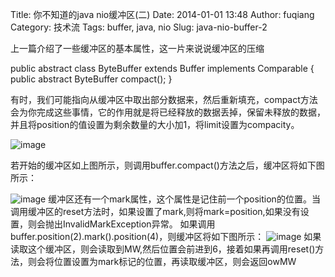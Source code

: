 Title: 你不知道的java nio缓冲区(二)
Date: 2014-01-01 13:48
Author: fuqiang
Category: 技术流
Tags: buffer, java, nio
Slug: java-nio-buffer-2


上一篇介绍了一些缓冲区的基本属性，这一片来说说缓冲区的压缩

</p>
    public abstract class ByteBuffer extends Buffer implements Comparable {
    public abstract ByteBuffer compact();
    }

有时，我们可能指向从缓冲区中取出部分数据来，然后重新填充，compact方法会为你完成这些事情，它的作用就是将已经释放的数据丢掉，保留未释放的数据，并且将position的值设置为剩余数量的大小加1，将limit设置为compacity。

![image](http://img.blog.csdn.net/20140101133042234?watermark/2/text/aHR0cDovL2Jsb2cuY3Nkbi5uZXQvamlhbmdmdWxsbGw=/font/5a6L5L2T/fontsize/400/fill/I0JBQkFCMA==/dissolve/70/gravity/Center)
<!--more-->
若开始的缓冲区如上图所示，则调用buffer.compact()方法之后，缓冲区将如下图所示：

![image](http://img.blog.csdn.net/20140101133244093?watermark/2/text/aHR0cDovL2Jsb2cuY3Nkbi5uZXQvamlhbmdmdWxsbGw=/font/5a6L5L2T/fontsize/400/fill/I0JBQkFCMA==/dissolve/70/gravity/Center)
缓冲区还有一个mark属性，这个属性是记住前一个position的位置。当调用缓冲区的reset方法时，如果设置了mark,则将mark=position,如果没有设置，则会抛出InvalidMarkException异常。
如果调用buffer.position(2).mark().position(4)，则缓冲区将如下图所示：
![image](http://img.blog.csdn.net/20140101133810453?watermark/2/text/aHR0cDovL2Jsb2cuY3Nkbi5uZXQvamlhbmdmdWxsbGw=/font/5a6L5L2T/fontsize/400/fill/I0JBQkFCMA==/dissolve/70/gravity/Center)
如果读取这个缓冲区，则会读取到MW,然后位置会前进到6，接着如果再调用reset()方法，则会将位置设置为mark标记的位置，再读取缓冲区，则会返回owMW
